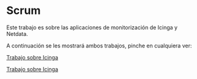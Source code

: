 # Scrum
Este trabajo es sobre las aplicaciones de monitorización de Icinga y Netdata.

A continuación se les mostrará ambos trabajos, pinche en cualquiera ver:

[Trabajo sobre Icinga](./Scrum_Icinga.md)

[Trabajo sobre Icinga](./Scrum_Netdata.md)